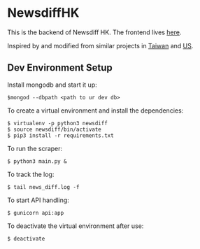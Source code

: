 NewsdiffHK
==========

This is the backend of Newsdiff HK.  The frontend lives [here](https://github.com/code4hk/Newsdiff-Frontend).

Inspired by and modified from similar projects in [Taiwan](https://github.com/ronnywang/newsdiff) and [US](https://github.com/ecprice/newsdiffs).

Dev Environment Setup
---------------------

Install mongodb and start it up:

    $mongod --dbpath <path to ur dev db>

To create a virtual environment and install the dependencies:

    $ virtualenv -p python3 newsdiff
    $ source newsdiff/bin/activate
    $ pip3 install -r requirements.txt

To run the scraper:
	
	$ python3 main.py &

To track the log:

	$ tail news_diff.log -f

To start API handling:

	$ gunicorn api:app

To deactivate the virtual environment after use:

    $ deactivate
   
